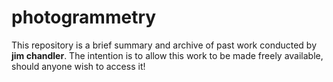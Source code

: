 # photogrammetry
This repository is a brief summary and archive of past work conducted by **jim chandler**. The intention is to allow this work to be made freely available, should anyone wish to access it!
